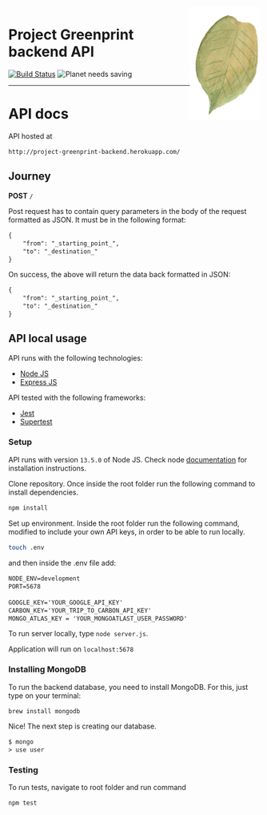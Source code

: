<img src="./docs/_imgs/leaf.png" align="right" />

# Project Greenprint backend API
[![Build Status](https://travis-ci.org/natyeo/Project_Greenprint_Backend.svg?branch=master)](https://travis-ci.org/natyeo/Project_Greenprint_Backend)
![Planet needs saving](https://img.shields.io/badge/planet-needs%20saving-green)

---

# API docs

API hosted at
```
http://project-greenprint-backend.herokuapp.com/
```

## Journey

**POST** ```/```

Post request has to contain query parameters in the body of the request formatted as JSON. It must be in the following format:

```
{
    "from": "_starting_point_",
    "to": "_destination_"
}
```

On success, the above will return the data back formatted in JSON:

```
{
    "from": "_starting_point_",
    "to": "_destination_"
}

```

## API local usage

API runs with the following technologies:

  * [Node JS](https://nodejs.org/en/)
  * [Express JS](https://expressjs.com/)

API tested with the following frameworks:

  * [Jest](https://jestjs.io/)
  * [Supertest](https://github.com/visionmedia/supertest)


### Setup

API runs with version ```13.5.0``` of Node JS. Check node [documentation](https://nodejs.org/en/download/) for installation instructions.

Clone repository. Once inside the root folder run the following command to install dependencies.

```bash
npm install
```
Set up environment. Inside the root folder run the following command, modified to include your own API keys, in order to be able to run locally.

```bash
touch .env
```
and then inside the .env file add:

```
NODE_ENV=development
PORT=5678

GOOGLE_KEY='YOUR_GOOGLE_API_KEY'
CARBON_KEY='YOUR_TRIP_TO_CARBON_API_KEY'
MONGO_ATLAS_KEY = 'YOUR_MONGOATLAST_USER_PASSWORD'
```

To run server locally, type ``` node server.js ```.

Application will run on ```localhost:5678```

###  Installing MongoDB

To run the backend database, you need to install MongoDB. For this, just type on your terminal:
```
brew install mongodb
```
Nice! The next step is creating our database.

```
$ mongo
> use user
```

### Testing

To run tests, navigate to root folder and run command

```bash
npm test
```
